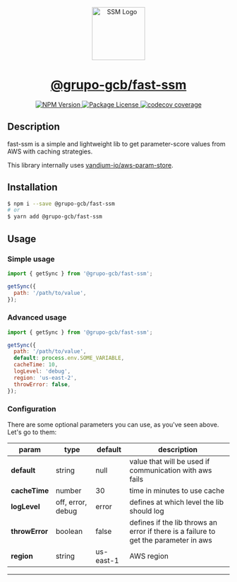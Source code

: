 <p align="center">
  <a href="http://aws.com/" target="blank">
    <img src="https://gcbinvestimentos.com/_next/image?url=%2Fassets%2Fillustrations%2Flogo_gcb_color.svg&w=256&q=75" width="120" alt="SSM Logo" />
  </a>
  <a href="https://github.com/@grupo-gcb/fast-ssm" target="blank">
    <h1 align="center">@grupo-gcb/fast-ssm</h1>
  </a>
</p>

<p align="center">
  <a href="https://www.npmjs.com/package/@grupo-gcb/fast-ssm" target="_blank">
    <img src="https://img.shields.io/npm/v/@grupo-gcb/fast-ssm.svg" alt="NPM Version" />
  </a>
  <a href="https://www.npmjs.com/package/@grupo-gcb/fast-ssm" target="_blank">
    <img src="https://img.shields.io/npm/l/@grupo-gcb/fast-ssm.svg" alt="Package License" />
  </a>
  <a href="https://codecov.io/gh/@grupo-gcb/fast-ssm" target="_blank">
    <img src="https://codecov.io/gh/@grupo-gcb/fast-ssm/branch/master/graph/badge.svg?token=pMLNZOxXiq" alt="codecov coverage" />
  </a>
</p>

## Description

fast-ssm is a simple and lightweight lib to get parameter-score values from AWS with caching strategies.

This library internally uses [vandium-io/aws-param-store](https://github.com/vandium-io/aws-param-store).

## Installation

```sh
$ npm i --save @grupo-gcb/fast-ssm
# or
$ yarn add @grupo-gcb/fast-ssm
```

## Usage

### Simple usage

```javascript
import { getSync } from '@grupo-gcb/fast-ssm';

getSync({
  path: '/path/to/value',
});
```

### Advanced usage

```javascript
import { getSync } from '@grupo-gcb/fast-ssm';

getSync({
  path: '/path/to/value',
  default: process.env.SOME_VARIABLE,
  cacheTime: 10,
  logLevel: 'debug',
  region: 'us-east-2',
  throwError: false,
});
```

### Configuration

There are some optional parameters you can use, as you've seen above. Let's go to them:

| param          | type              | default   | description                                                                          |
| -------------- | ----------------- | --------- | ------------------------------------------------------------------------------------ |
| **default**    | string            | null      | value that will be used if communication with aws fails                              |
| **cacheTime**  | number            | 30        | time in minutes to use cache                                                         |
| **logLevel**   | off, error, debug | error     | defines at which level the lib should log                                            |
| **throwError** | boolean           | false     | defines if the lib throws an error if there is a failure to get the parameter in aws |
| **region**     | string            | us-east-1 | AWS region                                                                           |

---
